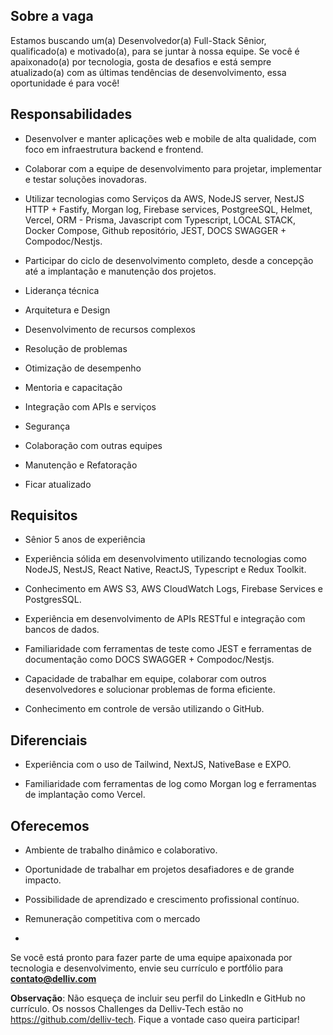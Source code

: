 ## Sobre a vaga

Estamos buscando um(a) Desenvolvedor(a) Full-Stack Sênior, qualificado(a) e motivado(a), para se juntar à nossa equipe. Se você é apaixonado(a) por tecnologia, gosta de desafios e está sempre atualizado(a) com as últimas tendências de desenvolvimento, essa oportunidade é para você!

## Responsabilidades

- Desenvolver e manter aplicações web e mobile de alta qualidade, com foco em infraestrutura backend e frontend.
    
- Colaborar com a equipe de desenvolvimento para projetar, implementar e testar soluções inovadoras.
    
- Utilizar tecnologias como Serviços da AWS, NodeJS server, NestJS HTTP + Fastify, Morgan log, Firebase services, PostgreeSQL, Helmet, Vercel, ORM - Prisma, Javascript com Typescript, LOCAL STACK, Docker Compose, Github repositório, JEST, DOCS SWAGGER + Compodoc/Nestjs.
    
- Participar do ciclo de desenvolvimento completo, desde a concepção até a implantação e manutenção dos projetos.
    
- Liderança técnica
    
- Arquitetura e Design
    
- Desenvolvimento de recursos complexos
    
- Resolução de problemas
    
- Otimização de desempenho
    
- Mentoria e capacitação
    
- Integração com APIs e serviços
    
- Segurança
    
- Colaboração com outras equipes
    
- Manutenção e Refatoração
    
- Ficar atualizado
    

## Requisitos

- Sênior 5 anos de experiência
    
- Experiência sólida em desenvolvimento utilizando tecnologias como NodeJS, NestJS, React Native, ReactJS, Typescript e Redux Toolkit.
    
- Conhecimento em AWS S3, AWS CloudWatch Logs, Firebase Services e PostgresSQL.
    
- Experiência em desenvolvimento de APIs RESTful e integração com bancos de dados.
    
- Familiaridade com ferramentas de teste como JEST e ferramentas de documentação como DOCS SWAGGER + Compodoc/Nestjs.
    
- Capacidade de trabalhar em equipe, colaborar com outros desenvolvedores e solucionar problemas de forma eficiente.
    
- Conhecimento em controle de versão utilizando o GitHub.
    

## Diferenciais

- Experiência com o uso de Tailwind, NextJS, NativeBase e EXPO.
    
- Familiaridade com ferramentas de log como Morgan log e ferramentas de implantação como Vercel.
    

## Oferecemos

- Ambiente de trabalho dinâmico e colaborativo.
    
- Oportunidade de trabalhar em projetos desafiadores e de grande impacto.
    
- Possibilidade de aprendizado e crescimento profissional contínuo.
    
- Remuneração competitiva com o mercado
- 
Se você está pronto para fazer parte de uma equipe apaixonada por tecnologia e desenvolvimento, envie seu currículo e portfólio para **contato@delliv.com**

**Observação**: Não esqueça de incluir seu perfil do LinkedIn e GitHub no currículo. Os nossos Challenges da Delliv-Tech estão no https://github.com/delliv-tech.
Fique a vontade caso queira participar!

